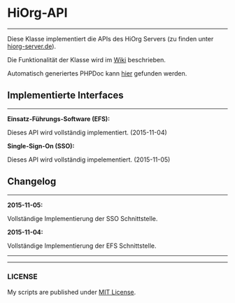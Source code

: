 # HiOrg-API

-----

Diese Klasse implementiert die APIs des HiOrg Servers (zu finden unter [hiorg-server.de](https://info.hiorg-server.de/)).

Die Funktionalität der Klasse wird im [Wiki](https://bitbucket.org/BlackyPanther/hiorg-api/wiki/Home) beschrieben.

Automatisch generiertes PHPDoc kann [hier](http://blackypanther.bitbucket.org/HiOrg-API/index.html) gefunden werden.


## Implementierte Interfaces

-----

__Einsatz-Führungs-Software (EFS):__

Dieses API wird vollständig implementiert. (2015-11-04)

__Single-Sign-On (SSO):__

Dieses API wird vollständig impelementiert. (2015-11-05)



## Changelog

-----

__2015-11-05:__

Vollständige Implementierung der SSO Schnittstelle.

__2015-11-04:__

Vollständige Implementierung der EFS Schnittstelle.

-----

-----

### LICENSE
My scripts are published under [MIT License](https://am-wd.de/?p=about#license).
